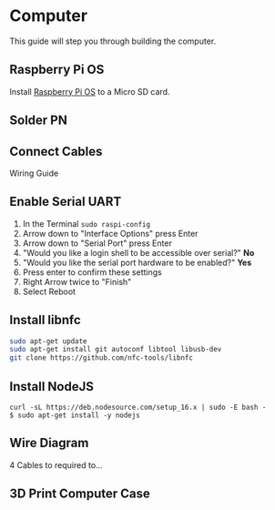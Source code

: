 # Computer

This guide will step you through building the computer.

## Raspberry Pi OS

Install [Raspberry Pi OS](https://www.raspberrypi.com/software/) to a Micro SD card.

## Solder PN

## Connect Cables

Wiring Guide

## Enable Serial UART

1. In the Terminal `sudo raspi-config`
2. Arrow down to "Interface Options" press Enter
3. Arrow down to "Serial Port" press Enter
4. "Would you like a login shell to be accessible over serial?" **No**
5. "Would you like the serial port hardware to be enabled?" **Yes**
6. Press enter to confirm these settings
7. Right Arrow twice to "Finish"
8. Select Reboot

## Install libnfc

```bash
sudo apt-get update
sudo apt-get install git autoconf libtool libusb-dev
git clone https://github.com/nfc-tools/libnfc
```

## Install NodeJS

```
curl -sL https://deb.nodesource.com/setup_16.x | sudo -E bash -
$ sudo apt-get install -y nodejs
```

## Wire Diagram

4 Cables to required to...

## 3D Print Computer Case
